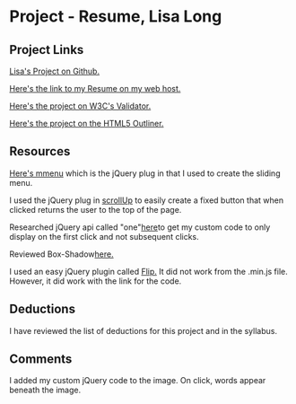 # Project - Resume, Lisa Long

## Project Links
[Lisa's Project on Github.](https://github.com/longlife52/project_resume_long_lisa)

[Here's the link to my Resume on my web host.]()

[Here's the project on W3C's Validator.]()

[Here's the project on the HTML5 Outliner.]()

## Resources
[Here's mmenu](http://mmenu.frebsite.nl/) which is the jQuery plug in that I used to create the sliding menu.

I used the jQuery plug in [scrollUp](https://markgoodyear.com/labs/scrollup/) to easily create a fixed button that when clicked returns the user to the top of the page.

Researched jQuery api called "one"[here](http://api.jquery.com/one/)to get my custom code to only display on the first click and not subsequent clicks.

Reviewed Box-Shadow[here.](https://www.w3schools.com/css/css3_shadows.asp)

I used an easy jQuery plugin called [Flip.](https://nnattawat.github.io/flip/) It did not work from the .min.js file. However, it did work with the link for the code.

[]()

## Deductions
I have reviewed the list of deductions for this project and in the syllabus.

## Comments
I added my custom jQuery code to the image. On click, words appear beneath the image.
